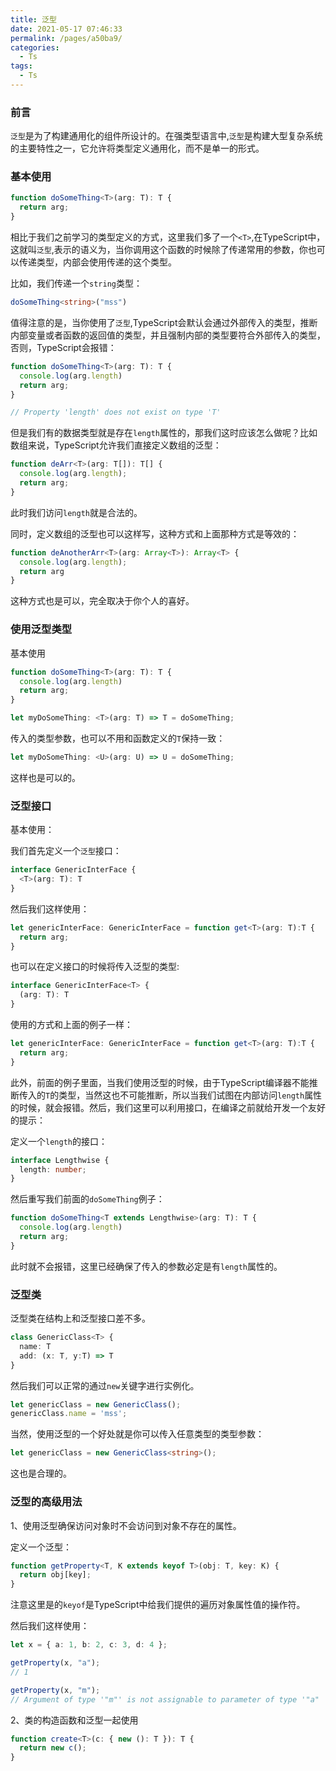 ```yaml
---
title: 泛型
date: 2021-05-17 07:46:33
permalink: /pages/a50ba9/
categories:
  - Ts
tags:
  - Ts
---
```

### 前言

`泛型`是为了构建通用化的组件所设计的。在强类型语言中,`泛型`是构建大型复杂系统的主要特性之一，它允许将类型定义通用化，而不是单一的形式。

### 基本使用

```typescript
function doSomeThing<T>(arg: T): T {
  return arg;
}
```

相比于我们之前学习的类型定义的方式，这里我们多了一个`<T>`,在TypeScript中，这就叫`泛型`,表示的语义为，当你调用这个函数的时候除了传递常用的参数，你也可以传递类型，内部会使用传递的这个类型。

比如，我们传递一个`string`类型：

```typescript
doSomeThing<string>("mss")
```

值得注意的是，当你使用了`泛型`,TypeScript会默认会通过外部传入的类型，推断内部变量或者函数的返回值的类型，并且强制内部的类型要符合外部传入的类型，否则，TypeScript会报错：

```typescript
function doSomeThing<T>(arg: T): T {
  console.log(arg.length)
  return arg;
}

// Property 'length' does not exist on type 'T'
```

但是我们有的数据类型就是存在`length`属性的，那我们这时应该怎么做呢？比如数组来说，TypeScript允许我们直接定义数组的泛型：

```typescript
function deArr<T>(arg: T[]): T[] {
  console.log(arg.length);
  return arg;
}
```

此时我们访问`length`就是合法的。

同时，定义数组的泛型也可以这样写，这种方式和上面那种方式是等效的：

```typescript
function deAnotherArr<T>(arg: Array<T>): Array<T> {
  console.log(arg.length);
  return arg
}
```

这种方式也是可以，完全取决于你个人的喜好。

### 使用泛型类型

基本使用

```typescript
function doSomeThing<T>(arg: T): T {
  console.log(arg.length)
  return arg;
}

let myDoSomeThing: <T>(arg: T) => T = doSomeThing;
```

传入的类型参数，也可以不用和函数定义的`T`保持一致：

```typescript
let myDoSomeThing: <U>(arg: U) => U = doSomeThing;
```

这样也是可以的。

### 泛型接口

基本使用：

我们首先定义一个`泛型`接口：

```typescript
interface GenericInterFace {
  <T>(arg: T): T
}
```

然后我们这样使用：

```typescript
let genericInterFace: GenericInterFace = function get<T>(arg: T):T {
  return arg;
}
```

也可以在定义接口的时候将传入泛型的类型:

```typescript
interface GenericInterFace<T> {
  (arg: T): T
}
```

使用的方式和上面的例子一样：

```typescript
let genericInterFace: GenericInterFace = function get<T>(arg: T):T {
  return arg;
}
```

此外，前面的例子里面，当我们使用泛型的时候，由于TypeScript编译器不能推断传入的`T`的类型，当然这也不可能推断，所以当我们试图在内部访问`length`属性的时候，就会报错。然后，我们这里可以利用接口，在编译之前就给开发一个友好的提示：

定义一个`length`的接口：

```typescript
interface Lengthwise {
  length: number;
}
```

然后重写我们前面的`doSomeThing`例子：

```typescript
function doSomeThing<T extends Lengthwise>(arg: T): T {
  console.log(arg.length)
  return arg;
}
```

此时就不会报错，这里已经确保了传入的参数必定是有`length`属性的。

### 泛型类

泛型类在结构上和泛型接口差不多。

```typescript
class GenericClass<T> {
  name: T
  add: (x: T, y:T) => T
}
```

然后我们可以正常的通过`new`关键字进行实例化。

```typescript
let genericClass = new GenericClass();
genericClass.name = 'mss';
```

当然，使用泛型的一个好处就是你可以传入任意类型的类型参数：

```typescript
let genericClass = new GenericClass<string>();
```

这也是合理的。

### 泛型的高级用法

1、使用泛型确保访问对象时不会访问到对象不存在的属性。

定义一个泛型：

```typescript
function getProperty<T, K extends keyof T>(obj: T, key: K) {
  return obj[key];
}
```

注意这里是的`keyof`是TypeScript中给我们提供的遍历对象属性值的操作符。

然后我们这样使用：

```typescript
let x = { a: 1, b: 2, c: 3, d: 4 };

getProperty(x, "a");
// 1

getProperty(x, "m");
// Argument of type '"m"' is not assignable to parameter of type '"a" | "b" | "c" | "d"'.
```

2、类的构造函数和泛型一起使用

```typescript
function create<T>(c: { new (): T }): T {
  return new c();
}
```
